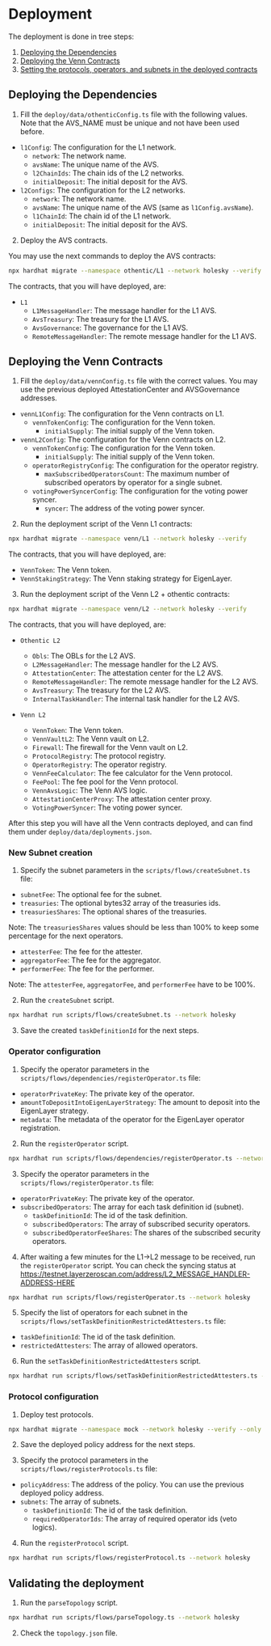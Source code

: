 # Deployment

The deployment is done in tree steps:

1. [Deploying the Dependencies](#deploying-the-dependencies)
2. [Deploying the Venn Contracts](#deploying-the-venn-contracts)
3. [Setting the protocols, operators, and subnets in the deployed contracts](#setting-the-protocols-operators-and-subnets-in-the-deployed-contracts)

## Deploying the Dependencies

1. Fill the `deploy/data/othenticConfig.ts` file with the following values. Note that the AVS_NAME must be unique and not have been used before.

- `l1Config`: The configuration for the L1 network.
  - `network`: The network name.
  - `avsName`: The unique name of the AVS.
  - `l2ChainIds`: The chain ids of the L2 networks.
  - `initialDeposit`: The initial deposit for the AVS.
- `l2Configs`: The configuration for the L2 networks.
  - `network`: The network name.
  - `avsName`: The unique name of the AVS (same as `l1Config.avsName`).
  - `l1ChainId`: The chain id of the L1 network.
  - `initialDeposit`: The initial deposit for the AVS.

2. Deploy the AVS contracts.

You may use the next commands to deploy the AVS contracts:

```bash
npx hardhat migrate --namespace othentic/L1 --network holesky --verify
```

The contracts, that you will have deployed, are:

- `L1`
  - `L1MessageHandler`: The message handler for the L1 AVS.
  - `AvsTreasury`: The treasury for the L1 AVS.
  - `AvsGovernance`: The governance for the L1 AVS.
  - `RemoteMessageHandler`: The remote message handler for the L1 AVS.

## Deploying the Venn Contracts

1. Fill the `deploy/data/vennConfig.ts` file with the correct values. You may use the previous deployed AttestationCenter and AVSGovernance addresses.

- `vennL1Config`: The configuration for the Venn contracts on L1.
  - `vennTokenConfig`: The configuration for the Venn token.
    - `initialSupply`: The initial supply of the Venn token.
- `vennL2Config`: The configuration for the Venn contracts on L2.
  - `vennTokenConfig`: The configuration for the Venn token.
    - `initialSupply`: The initial supply of the Venn token.
  - `operatorRegistryConfig`: The configuration for the operator registry.
    - `maxSubscribedOperatorsCount`: The maximum number of subscribed operators by operator for a single subnet.
  - `votingPowerSyncerConfig`: The configuration for the voting power syncer.
    - `syncer`: The address of the voting power syncer.

2. Run the deployment script of the Venn L1 contracts:

```bash
npx hardhat migrate --namespace venn/L1 --network holesky --verify
```

The contracts, that you will have deployed, are:

- `VennToken`: The Venn token.
- `VennStakingStrategy`: The Venn staking strategy for EigenLayer.

3. Run the deployment script of the Venn L2 + othentic contracts:

```bash
npx hardhat migrate --namespace venn/L2 --network holesky --verify
```

The contracts, that you will have deployed, are:


- `Othentic L2`
  - `Obls`: The OBLs for the L2 AVS.
  - `L2MessageHandler`: The message handler for the L2 AVS.
  - `AttestationCenter`: The attestation center for the L2 AVS.
  - `RemoteMessageHandler`: The remote message handler for the L2 AVS.
  - `AvsTreasury`: The treasury for the L2 AVS.
  - `InternalTaskHandler`: The internal task handler for the L2 AVS.

- `Venn L2`
  - `VennToken`: The Venn token.
  - `VennVaultL2`: The Venn vault on L2.
  - `Firewall`: The firewall for the Venn vault on L2.
  - `ProtocolRegistry`: The protocol registry.
  - `OperatorRegistry`: The operator registry.
  - `VennFeeCalculator`: The fee calculator for the Venn protocol.
  - `FeePool`: The fee pool for the Venn protocol.
  - `VennAvsLogic`: The Venn AVS logic.
  - `AttestationCenterProxy`: The attestation center proxy.
  - `VotingPowerSyncer`: The voting power syncer.

After this step you will have all the Venn contracts deployed, and can find them under `deploy/data/deployments.json`.

### New Subnet creation

1. Specify the subnet parameters in the `scripts/flows/createSubnet.ts` file:

- `subnetFee`: The optional fee for the subnet.
- `treasuries`: The optional bytes32 array of the treasuries ids.
- `treasuriesShares`: The optional shares of the treasuries.

Note: The `treasuriesShares` values should be less than 100% to keep some percentage for the next operators.

- `attesterFee`: The fee for the attester.
- `aggregatorFee`: The fee for the aggregator.
- `performerFee`: The fee for the performer.

Note: The `attesterFee`, `aggregatorFee`, and `performerFee` have to be 100%.

2. Run the `createSubnet` script.

```bash
npx hardhat run scripts/flows/createSubnet.ts --network holesky
```

3. Save the created `taskDefinitionId` for the next steps.

### Operator configuration

1. Specify the operator parameters in the `scripts/flows/dependencies/registerOperator.ts` file:

- `operatorPrivateKey`: The private key of the operator.
- `amountToDepositIntoEigenLayerStrategy`: The amount to deposit into the EigenLayer strategy.
- `metadata`: The metadata of the operator for the EigenLayer operator registration.

2. Run the `registerOperator` script.

```bash
npx hardhat run scripts/flows/dependencies/registerOperator.ts --network holesky
```

3. Specify the operator parameters in the `scripts/flows/registerOperator.ts` file:

- `operatorPrivateKey`: The private key of the operator.
- `subscribedOperators`: The array for each task definition id (subnet).
  - `taskDefinitionId`: The id of the task definition.
  - `subscribedOperators`: The array of subscribed security operators.
  - `subscribedOperatorFeeShares`: The shares of the subscribed security operators.

4. After waiting a few minutes for the L1->L2 message to be received, run the `registerOperator` script. You can check the syncing status at https://testnet.layerzeroscan.com/address/L2_MESSAGE_HANDLER-ADDRESS-HERE

```bash
npx hardhat run scripts/flows/registerOperator.ts --network holesky
```

5. Specify the list of operators for each subnet in the `scripts/flows/setTaskDefinitionRestrictedAttesters.ts` file:

- `taskDefinitionId`: The id of the task definition.
- `restrictedAttesters`: The array of allowed operators.

6. Run the `setTaskDefinitionRestrictedAttesters` script.

```bash
npx hardhat run scripts/flows/setTaskDefinitionRestrictedAttesters.ts --network holesky
```

### Protocol configuration

1. Deploy test protocols.

```bash
npx hardhat migrate --namespace mock --network holesky --verify --only 1
```

2. Save the deployed policy address for the next steps.

3. Specify the protocol parameters in the `scripts/flows/registerProtocols.ts` file:

- `policyAddress`: The address of the policy. You can use the previous deployed policy address.
- `subnets`: The array of subnets.
  - `taskDefinitionId`: The id of the task definition.
  - `requiredOperatorIds`: The array of required operator ids (veto logics).

4. Run the `registerProtocol` script.

```bash
npx hardhat run scripts/flows/registerProtocol.ts --network holesky
```

## Validating the deployment

1. Run the `parseTopology` script.

```bash
npx hardhat run scripts/flows/parseTopology.ts --network holesky
```

2. Check the `topology.json` file.
